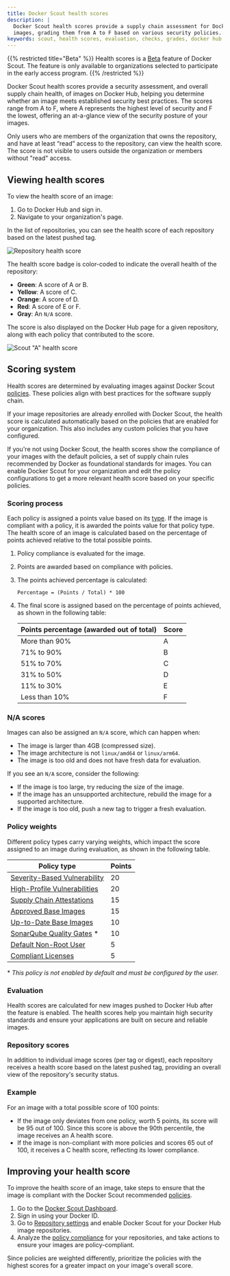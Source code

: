 ```yaml
---
title: Docker Scout health scores
description: |
  Docker Scout health scores provide a supply chain assessment for Docker Hub
  images, grading them from A to F based on various security policies.
keywords: scout, health scores, evaluation, checks, grades, docker hub
---
```


{{% restricted title="Beta" %}}
Health scores is a [Beta](/release-lifecycle/#beta) feature of Docker Scout.
The feature is only available to organizations selected to participate in the
early access program.
{{% /restricted %}}

Docker Scout health scores provide a security assessment, and overall supply
chain health, of images on Docker Hub, helping you determine whether an image
meets established security best practices. The scores range from A to F, where
A represents the highest level of security and F the lowest, offering an
at-a-glance view of the security posture of your images.

Only users who are members of the organization that owns the repository, and
have at least “read” access to the repository, can view the health score. The
score is not visible to users outside the organization or members without
"read" access.

## Viewing health scores

To view the health score of an image:

1. Go to Docker Hub and sign in.
2. Navigate to your organization's page.

In the list of repositories, you can see the health score of each repository
based on the latest pushed tag.

![Repository health score](../images/score-badges-repolist.png)

The health score badge is color-coded to indicate the overall health of the
repository:

- **Green**: A score of A or B.
- **Yellow**: A score of C.
- **Orange**: A score of D.
- **Red**: A score of E or F.
- **Gray**: An `N/A` score.

The score is also displayed on the Docker Hub page for a given repository,
along with each policy that contributed to the score.

![Scout "A" health score](../images/score-a-shiny.png?w=450px)

## Scoring system

Health scores are determined by evaluating images against Docker Scout
[policies](./_index.md). These policies align with best practices for the
software supply chain.

If your image repositories are already enrolled with Docker Scout, the health
score is calculated automatically based on the policies that are enabled for
your organization. This also includes any custom policies that you have
configured.

If you're not using Docker Scout, the health scores show the compliance of your
images with the default policies, a set of supply chain rules recommended by
Docker as foundational standards for images. You can enable Docker Scout for
your organization and edit the policy configurations to get a more relevant
health score based on your specific policies.

### Scoring process

Each policy is assigned a points value based on its
[type](/manuals/scout/policy/_index.md#policy-types). If the image is compliant
with a policy, it is awarded the points value for that policy type. The health
score of an image is calculated based on the percentage of points achieved
relative to the total possible points.

1. Policy compliance is evaluated for the image.
2. Points are awarded based on compliance with policies.
3. The points achieved percentage is calculated:

   ```text
   Percentage = (Points / Total) * 100
   ```

4. The final score is assigned based on the percentage of points achieved, as
   shown in the following table:

   | Points percentage (awarded out of total) | Score |
   | ---------------------------------------- | ----- |
   | More than 90%                            | A     |
   | 71% to 90%                               | B     |
   | 51% to 70%                               | C     |
   | 31% to 50%                               | D     |
   | 11% to 30%                               | E     |
   | Less than 10%                            | F     |

### N/A scores

Images can also be assigned an `N/A` score, which can happen when:

- The image is larger than 4GB (compressed size).
- The image architecture is not `linux/amd64` or `linux/arm64`.
- The image is too old and does not have fresh data for evaluation.

If you see an `N/A` score, consider the following:

- If the image is too large, try reducing the size of the image.
- If the image has an unsupported architecture, rebuild the image for a
  supported architecture.
- If the image is too old, push a new tag to trigger a fresh evaluation.

### Policy weights

Different policy types carry varying weights, which impact the score assigned
to an image during evaluation, as shown in the following table.

| Policy type                                                                                  | Points |
| -------------------------------------------------------------------------------------------- | ------ |
| [Severity-Based Vulnerability](/manuals/scout/policy/_index.md#severity-based-vulnerability) | 20     |
| [High-Profile Vulnerabilities](/manuals/scout/policy/_index.md#high-profile-vulnerabilities) | 20     |
| [Supply Chain Attestations](/manuals/scout/policy/_index.md#supply-chain-attestations)       | 15     |
| [Approved Base Images](/manuals/scout/policy/_index.md#approved-base-images)                 | 15     |
| [Up-to-Date Base Images](/manuals/scout/policy/_index.md#up-to-date-base-images)             | 10     |
| [SonarQube Quality Gates](/manuals/scout/policy/_index.md#sonarqube-quality-gates) \*        | 10     |
| [Default Non-Root User](/manuals/scout/policy/_index.md#default-non-root-user)               | 5      |
| [Compliant Licenses](/manuals/scout/policy/_index.md#compliant-licenses)                     | 5      |

\* _This policy is not enabled by default and must be configured by the user._

### Evaluation

Health scores are calculated for new images pushed to Docker Hub after the
feature is enabled. The health scores help you maintain high security standards
and ensure your applications are built on secure and reliable images.

### Repository scores

In addition to individual image scores (per tag or digest), each repository
receives a health score based on the latest pushed tag, providing an overall
view of the repository's security status.

### Example

For an image with a total possible score of 100 points:

- If the image only deviates from one policy, worth 5 points, its score will be
  95 out of 100. Since this score is above the 90th percentile, the image
  receives an A health score.
- If the image is non-compliant with more policies and scores 65 out of 100, it
  receives a C health score, reflecting its lower compliance.

## Improving your health score

To improve the health score of an image, take steps to ensure that the image is
compliant with the Docker Scout recommended [policies](./_index.md).

1. Go to the [Docker Scout Dashboard](https://scout.docker.com/).
2. Sign in using your Docker ID.
3. Go to [Repository settings](https://scout.docker.com/settings/repos) and
   enable Docker Scout for your Docker Hub image repositories.
4. Analyze the [policy compliance](./_index.md) for your repositories,
   and take actions to ensure your images are policy-compliant.

Since policies are weighted differently, prioritize the policies with the
highest scores for a greater impact on your image's overall score.

